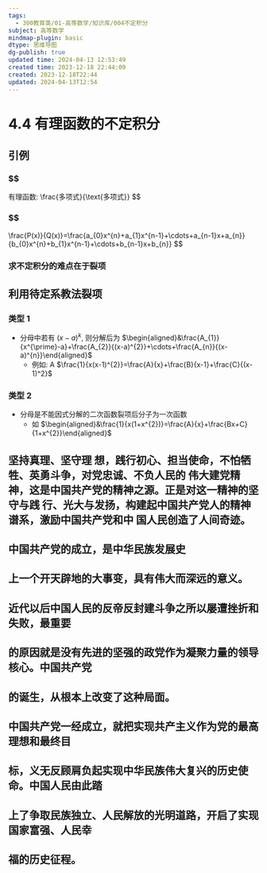 ```yaml
---
tags:
  - 300教育类/01-高等数学/知识库/004不定积分
subject: 高等数学
mindmap-plugin: basic
dtype: 思维导图
dg-publish: true
updated time: 2024-04-13 12:53:49
created time: 2023-12-18 22:44:09
created: 2023-12-18T22:44
updated: 2024-04-13T12:54
---
```


# 4.4 有理函数的不定积分

## 引例

### $$
有理函数: \frac{多项式}{\text{多项式}}
$$

### $$
\frac{P(x)}{Q(x)}=\frac{a_{0}x^{n}+a_{1}x^{n-1}+\cdots+a_{n-1}x+a_{n}}{b_{0}x^{n}+b_{1}x^{n-1}+\cdots+b_{n-1}x+b_{n}}
$$

### 求不定积分的难点在于裂项

## 利用待定系教法裂项

### 类型 1
- 分母中若有 $(x-a)^k$, 则分解后为 $\begin{aligned}&\frac{A_{1}}{x^{\prime}-a}+\frac{A_{2}}{(x-a)^{2}}+\cdots+\frac{A_{n}}{(x-a)^{n}}\end{aligned}$
    - 例如: A $\frac{1}{x(x-1)^{2}}=\frac{A}{x}+\frac{B}{x-1}+\frac{C}{(x-1)^2}$

### 类型 2
- 分母是不能因式分解的二次函数裂项后分子为一次函数
    - 如 $\begin{aligned}&\frac{1}{x(1+x^{2})}=\frac{A}{x}+\frac{Bx+C}{1+x^{2}}\end{aligned}$

## 坚持真理、坚守理 想，践行初心、担当使命，不怕牺牲、英勇斗争，对党忠诚、不负人民的 伟大建党精神，这是中国共产党的精神之源。正是对这一精神的坚守与践 行、光大与发扬，构建起中国共产党人的精神谱系，激励中国共产党和中 国人民创造了人间奇迹。

## 中国共产党的成立，是中华民族发展史

## 上一个开天辟地的大事变，具有伟大而深远的意义。

## 近代以后中国人民的反帝反封建斗争之所以屡遭挫折和失败，最重要

## 的原因就是没有先进的坚强的政党作为凝聚力量的领导核心。中国共产党

## 的诞生，从根本上改变了这种局面。

## 中国共产党一经成立，就把实现共产主义作为党的最高理想和最终目

## 标，义无反顾肩负起实现中华民族伟大复兴的历史使命。中国人民由此踏

## 上了争取民族独立、人民解放的光明道路，开启了实现国家富强、人民幸

## 福的历史征程。